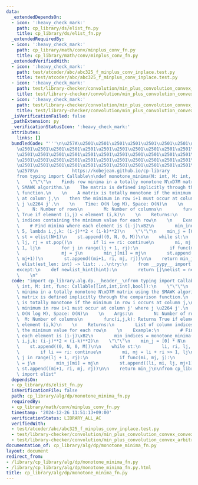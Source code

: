 ```yaml
---
data:
  _extendedDependsOn:
  - icon: ':heavy_check_mark:'
    path: cp_library/ds/elist_fn.py
    title: cp_library/ds/elist_fn.py
  _extendedRequiredBy:
  - icon: ':heavy_check_mark:'
    path: cp_library/math/conv/minplus_conv_fn.py
    title: cp_library/math/conv/minplus_conv_fn.py
  _extendedVerifiedWith:
  - icon: ':heavy_check_mark:'
    path: test/atcoder/abc/abc325_f_minplus_conv_inplace.test.py
    title: test/atcoder/abc/abc325_f_minplus_conv_inplace.test.py
  - icon: ':heavy_check_mark:'
    path: test/library-checker/convolution/min_plus_convolution_convex_arbitrary.test.py
    title: test/library-checker/convolution/min_plus_convolution_convex_arbitrary.test.py
  - icon: ':heavy_check_mark:'
    path: test/library-checker/convolution/min_plus_convolution_convex_convex.test.py
    title: test/library-checker/convolution/min_plus_convolution_convex_convex.test.py
  _isVerificationFailed: false
  _pathExtension: py
  _verificationStatusIcon: ':heavy_check_mark:'
  attributes:
    links: []
  bundledCode: "'''\n\u257A\u2501\u2501\u2501\u2501\u2501\u2501\u2501\u2501\u2501\u2501\
    \u2501\u2501\u2501\u2501\u2501\u2501\u2501\u2501\u2501\u2501\u2501\u2501\u2501\
    \u2501\u2501\u2501\u2501\u2501\u2501\u2501\u2501\u2501\u2501\u2501\u2501\u2501\
    \u2501\u2501\u2501\u2501\u2501\u2501\u2501\u2501\u2501\u2501\u2501\u2501\u2501\
    \u2501\u2501\u2501\u2501\u2501\u2501\u2501\u2501\u2501\u2501\u2501\u2501\u2501\
    \u2578\n             https://kobejean.github.io/cp-library               \n'''\n\
    from typing import Callable\n\ndef monotone_minima(N: int, M: int, func: Callable[[int,int,int],bool]):\n\
    \    \"\"\"\n    Finds row minima in a totally monotone N\xD7M matrix using the\
    \ SMAWK algorithm.\n    The matrix is defined implicitly through the comparison\
    \ function.\n    \n    A matrix is totally monotone if the minimum in row i occurs\
    \ at column j,\n    then the minimum in row i+1 must occur at column j' where\
    \ j \u2264 j'.\n    \n    Time: O(N log M), Space: O(N)\n    \n    Args:\n   \
    \     N: Number of rows\n        M: Number of columns\n        func(i,j,k): Returns\
    \ True if element (i,j) < element (i,k)\n    \n    Returns:\n        List of column\
    \ indices containing the minimum value for each row\n    \n    Example:\n    \
    \    # Find minima where each element is (i-j)\xB2\n        min_indices = monotone_minima(5,\
    \ 5, lambda i,j,k: (i-j)**2 < (i-k)**2)\n    \"\"\"\n    min_j = [0] * N\n   \
    \ st = elist(N+1)\n    st.append((0, N, 0, M))\n\n    while st:\n        li, ri,\
    \ lj, rj = st.pop()\n        if li == ri: continue\n        mi, mj = li + ri >>\
    \ 1, lj\n        for j in range(lj + 1, rj):\n            if func(mi, mj, j):\n\
    \                mj = j\n        min_j[mi] = mj\n        st.append((li, mi, lj,\
    \ mj+1))\n        st.append((mi+1, ri, mj, rj))\n\n    return min_j\n\n\n\ndef\
    \ elist(est_len: int) -> list: ...\ntry:\n    from __pypy__ import newlist_hint\n\
    except:\n    def newlist_hint(hint):\n        return []\nelist = newlist_hint\n\
    \    \n"
  code: "import cp_library.alg.dp.__header__\nfrom typing import Callable\n\ndef monotone_minima(N:\
    \ int, M: int, func: Callable[[int,int,int],bool]):\n    \"\"\"\n    Finds row\
    \ minima in a totally monotone N\xD7M matrix using the SMAWK algorithm.\n    The\
    \ matrix is defined implicitly through the comparison function.\n    \n    A matrix\
    \ is totally monotone if the minimum in row i occurs at column j,\n    then the\
    \ minimum in row i+1 must occur at column j' where j \u2264 j'.\n    \n    Time:\
    \ O(N log M), Space: O(N)\n    \n    Args:\n        N: Number of rows\n      \
    \  M: Number of columns\n        func(i,j,k): Returns True if element (i,j) <\
    \ element (i,k)\n    \n    Returns:\n        List of column indices containing\
    \ the minimum value for each row\n    \n    Example:\n        # Find minima where\
    \ each element is (i-j)\xB2\n        min_indices = monotone_minima(5, 5, lambda\
    \ i,j,k: (i-j)**2 < (i-k)**2)\n    \"\"\"\n    min_j = [0] * N\n    st = elist(N+1)\n\
    \    st.append((0, N, 0, M))\n\n    while st:\n        li, ri, lj, rj = st.pop()\n\
    \        if li == ri: continue\n        mi, mj = li + ri >> 1, lj\n        for\
    \ j in range(lj + 1, rj):\n            if func(mi, mj, j):\n                mj\
    \ = j\n        min_j[mi] = mj\n        st.append((li, mi, lj, mj+1))\n       \
    \ st.append((mi+1, ri, mj, rj))\n\n    return min_j\n\nfrom cp_library.ds.elist_fn\
    \ import elist"
  dependsOn:
  - cp_library/ds/elist_fn.py
  isVerificationFile: false
  path: cp_library/alg/dp/monotone_minima_fn.py
  requiredBy:
  - cp_library/math/conv/minplus_conv_fn.py
  timestamp: '2024-12-26 11:51:13+09:00'
  verificationStatus: LIBRARY_ALL_AC
  verifiedWith:
  - test/atcoder/abc/abc325_f_minplus_conv_inplace.test.py
  - test/library-checker/convolution/min_plus_convolution_convex_convex.test.py
  - test/library-checker/convolution/min_plus_convolution_convex_arbitrary.test.py
documentation_of: cp_library/alg/dp/monotone_minima_fn.py
layout: document
redirect_from:
- /library/cp_library/alg/dp/monotone_minima_fn.py
- /library/cp_library/alg/dp/monotone_minima_fn.py.html
title: cp_library/alg/dp/monotone_minima_fn.py
---
```

